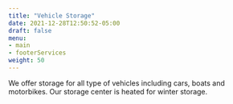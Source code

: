 ```yaml
---
title: "Vehicle Storage"
date: 2021-12-28T12:50:52-05:00
draft: false
menu:
- main
- footerServices
weight: 50
---
```

We offer storage for all type of vehicles including cars, boats and motorbikes. Our storage center is heated for winter storage.
